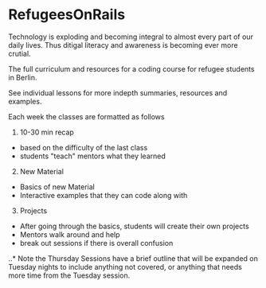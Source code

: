 # RefugeesOnRails

Technology is exploding and becoming integral to almost every part of our daily lives. Thus ditigal literacy and awareness is becoming ever more crutial. 


The full curriculum and resources for a coding course for refugee students in Berlin. 

See individual lessons for more indepth summaries, resources and examples.

Each week the classes are formatted as follows
1. 10-30 min recap 
  - based on the difficulty of the last class
  - students "teach" mentors what they learned
2. New Material
  - Basics of new Material
  - Interactive examples that they can code along with
3. Projects
  - After going through the basics, students will create their own projects
  - Mentors walk around and help
  - break out sessions if there is overall confusion

..* Note the Thursday Sessions have a brief outline that will be expanded on Tuesday nights to include anything not covered, or anything that needs more time from the Tuesday session. 